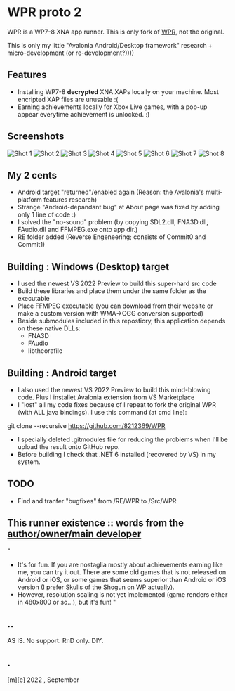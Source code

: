 # WPR proto 2

WPR is a WP7-8 XNA app runner. This is only fork of [WPR](https://github.com/8212369/WPR), not the original. 

This is only my little "Avalonia Android/Desktop framework" research + micro-development (or re-development?))))

## Features

- Installing WP7-8 **decrypted** XNA XAPs locally on your machine. Most encripted XAP files are unusable :(
- Earning achievements locally for Xbox Live games, with a pop-up appear everytime achievement is unlocked. :)


## Screenshots

![Shot 1](Images/shot1.png)
![Shot 2](Images/shot2.png)
![Shot 3](Images/shot3.png)
![Shot 4](Images/shot4.png)
![Shot 5](Images/shot5.png)
![Shot 6](Images/shot6.png)
![Shot 7](Images/shot7.png)
![Shot 8](Images/shot8.png)


## My 2 cents

- Android target "returned"/enabled again (Reason: the Avalonia's multi-platform features research)
- Strange "Android-depandant bug" at About page was fixed by adding only 1 line of code :)
- I solved the "no-sound" problem (by copying SDL2.dll, FNA3D.dll, FAudio.dll and FFMPEG.exe onto app dir.)
- RE folder added (Reverse Engeneering; consists of Commit0 and Commit1)

    
## Building : Windows (Desktop) target  

- I used the newest VS 2022 Preview to build this super-hard src code
- Build these libraries and place them under the same folder as the executable
- Place FFMPEG executable (you can download from their website or make a custom version with WMA->OGG conversion supported)
- Beside submodules included in this repostiory, this application depends on these native DLLs:
    * FNA3D
    * FAudio
    * libtheorafile 

## Building : Android target 

- I also used the newest VS 2022 Preview to build this mind-blowing code. Plus I installet Avalonia extension from VS Marketplace
- I "lost" all my code fixes because of I repeat to fork the original WPR (with ALL java bindings). I use this command (at cmd line):

git clone --recursive https://github.com/8212369/WPR

- I specially deleted .gitmodules file for reducing the problems when I'll be upload the result onto GitHub repo.
- Before building I check that .NET 6 installed (recovered by VS) in my system.

## TODO

- Find and tranfer "bugfixes" from /RE/WPR to /Src/WPR
  
    
## This runner existence :: words from the [author/owner/main developer](https://github.com/8212369/) 

"
- It's for fun. If you are nostaglia mostly about achievements earning like me, you can try it out. There are some old games that is not released on Android or iOS, or some games that seems superior than Android or iOS version (I prefer Skulls of the Shogun on WP actually).
- However, resolution scaling is not yet implemented (game renders either in 480x800 or so...), but it's fun!
"


## ..

AS IS. No support. RnD only. DIY.


## .

[m][e] 2022 , September

